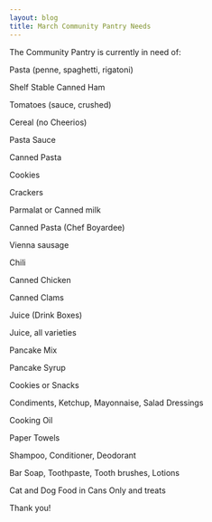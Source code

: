 ```yaml
---
layout: blog
title: March Community Pantry Needs
---
```



The Community Pantry is currently in need of:

Pasta (penne, spaghetti, rigatoni)

Shelf Stable Canned Ham

Tomatoes (sauce, crushed)

Cereal (no Cheerios)

Pasta Sauce

Canned Pasta

Cookies

Crackers

Parmalat  or  Canned milk 

Canned Pasta (Chef Boyardee)

Vienna sausage

Chili

Canned Chicken

Canned Clams

Juice (Drink Boxes)

Juice, all varieties

Pancake Mix 

Pancake Syrup 

Cookies or Snacks

Condiments, Ketchup, Mayonnaise, Salad Dressings

Cooking Oil   

Paper Towels

Shampoo, Conditioner, Deodorant

Bar Soap, Toothpaste, Tooth brushes, Lotions 

Cat and Dog Food in Cans Only and treats

Thank you!
